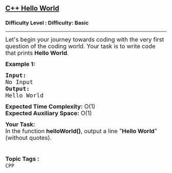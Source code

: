<h2><a href="https://www.geeksforgeeks.org/problems/c-hello-world3402/1?page=5&difficulty=Basic,Easy&status=unsolved&sortBy=submissions">C++ Hello World</a></h2><h3>Difficulty Level : Difficulty: Basic</h3><hr><div class="problems_problem_content__Xm_eO"><p><span style="font-size: 18px;">Let's begin your journey towards coding with the very first question of the coding world. Your task is to write code that prints <strong>Hello World</strong>. </span></p>
<p><span style="font-size: 18px;"><strong>Example 1:</strong></span></p>
<pre><span style="font-size: 18px;"><strong>Input:
</strong>No Input
<strong>Output:
</strong>Hello World</span></pre>
<p><span style="font-size: 18px;"><strong>Expected Time Complexity:</strong>&nbsp;O(1)<br><strong>Expected Auxiliary Space:</strong>&nbsp;O(1)</span></p>
<p><span style="font-size: 18px;"><strong>Your Task:<br></strong></span><span style="font-size: 18px;">In the function <strong>helloWorld()</strong>, output a line&nbsp;"<strong>Hello World</strong>" (without quotes).</span></p></div><br><p><span style=font-size:18px><strong>Topic Tags : </strong><br><code>CPP</code>&nbsp;